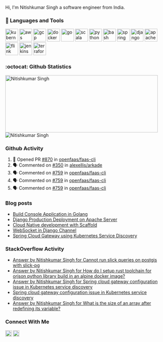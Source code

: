 
Hi, I'm Nitishkumar Singh a software engineer from India.

### 🧰 Languages and Tools
<p align="left"><img src="https://www.vectorlogo.zone/logos/kubernetes/kubernetes-icon.svg" alt="kubernetes" width="40" height="40"/> <img src="https://www.vectorlogo.zone/logos/amazon_aws/amazon_aws-ar21.svg" alt="aws" width="40" height="40"/> <img src="https://www.vectorlogo.zone/logos/google_cloud/google_cloud-icon.svg" alt="gcp" width="40" height="40"/> <img src="https://www.vectorlogo.zone/logos/docker/docker-official.svg" alt="docker" width="40" height="40"/> <img src="https://www.vectorlogo.zone/logos/golang/golang-official.svg" alt="go" width="40" height="40"/> <img src="https://www.vectorlogo.zone/logos/scala-lang/scala-lang-icon.svg" alt="scala" width="40" height="40"/> <img src="https://www.vectorlogo.zone/logos/python/python-official.svg" alt="python" width="40" height="40"/> <img src="https://www.vectorlogo.zone/logos/gnu_bash/gnu_bash-icon.svg" alt="bash" width="40" height="40"/> <img src="https://www.vectorlogo.zone/logos/springio/springio-icon.svg" alt="spring" width="40" height="40"/> <img src="https://www.vectorlogo.zone/logos/djangoproject/djangoproject-ar21.svg" alt="django" width="40" height="40"/> <img src="https://www.vectorlogo.zone/logos/apache_spark/apache_spark-ar21.svg" alt="apache spark" width="40" height="40"/> <img src="https://www.vectorlogo.zone/logos/apache_flink/apache_flink-icon.svg" alt="flink" width="40" height="40"/> <img src="https://www.vectorlogo.zone/logos/jenkins/jenkins-icon.svg" alt="jenkins" width="40" height="40"/> <img src="https://www.vectorlogo.zone/logos/terraformio/terraformio-ar21.svg" alt="terraform" width="40" height="40"/>
</p>


### :octocat: Github Statistics
<p align="left">
<img  src="https://github-readme-stats.vercel.app/api?username=nitishkumar71&show_icons=true&theme=radical" alt="Nitishkumar Singh" width="480" height="180" />
<img src="https://github-readme-stats.vercel.app/api/top-langs/?username=nitishkumar71&exclude_repo=blog.nitishkumarsingh.xyz&layout=compact&hide=html&theme=radical&langs_count=10" alt="Nitishkumar Singh"/>
</p>

### Github Activity
<!--START_SECTION:activity-->
1. 💪 Opened PR [#870](https://github.com/openfaas/faas-cli/pull/870) in [openfaas/faas-cli](https://github.com/openfaas/faas-cli)
2. 🗣 Commented on [#350](https://github.com/alexellis/arkade/issues/350) in [alexellis/arkade](https://github.com/alexellis/arkade)
3. 🗣 Commented on [#759](https://github.com/openfaas/faas-cli/issues/759) in [openfaas/faas-cli](https://github.com/openfaas/faas-cli)
4. 🗣 Commented on [#759](https://github.com/openfaas/faas-cli/issues/759) in [openfaas/faas-cli](https://github.com/openfaas/faas-cli)
5. 🗣 Commented on [#759](https://github.com/openfaas/faas-cli/issues/759) in [openfaas/faas-cli](https://github.com/openfaas/faas-cli)
<!--END_SECTION:activity-->

### Blog posts
<!-- BLOG-POST-LIST:START -->
- [Build Console Application in Golang](https://blog.nitishkumarsingh.xyz/2020-10-03-build-console-application-in-golang/)
- [Django Production Deployment on Apache Server](https://blog.nitishkumarsingh.xyz/2020-09-02-django-production-deployment-using-apache-server-and-docker/)
- [Cloud Native development with Scaffold](https://blog.nitishkumarsingh.xyz/2020-09-08-cloud-native-development-with-scaffold/)
- [WebSocket in Django Channel](https://blog.nitishkumarsingh.xyz/2019-10-25-websocker-in-django-channel/)
- [Spring Cloud Gateway using Kubernetes Service Discovery](https://blog.nitishkumarsingh.xyz/2019-10-11-spring-cloud-gateway-using-kubernetes-service-discovery/)
<!-- BLOG-POST-LIST:END -->

### StackOverflow Activity
<!-- STACKOVERFLOW:START -->
- [Answer by Nitishkumar Singh for Cannot run slick queries on postgis with slick-pg](https://stackoverflow.com/questions/63637096/cannot-run-slick-queries-on-postgis-with-slick-pg/64260108#64260108)
- [Answer by Nitishkumar Singh for How do I setup rust toolchain for orjson python library build in an alpine docker image?](https://stackoverflow.com/questions/62207959/how-do-i-setup-rust-toolchain-for-orjson-python-library-build-in-an-alpine-docke/62400444#62400444)
- [Answer by Nitishkumar Singh for Spring cloud gateway configuration issue in Kubernetes service discovery](https://stackoverflow.com/questions/58366684/spring-cloud-gateway-configuration-issue-in-kubernetes-service-discovery/58470819#58470819)
- [Spring cloud gateway configuration issue in Kubernetes service discovery](https://stackoverflow.com/questions/58366684/spring-cloud-gateway-configuration-issue-in-kubernetes-service-discovery)
- [Answer by Nitishkumar Singh for What is the size of an array after redefining its variable?](https://stackoverflow.com/questions/58260393/what-is-the-size-of-an-array-after-redefining-its-variable/58260462#58260462)
<!-- STACKOVERFLOW:END -->

### Connect With Me
<a href="https://www.linkedin.com/in/nitishkumarsingh71/" target="blank"><img align="center" src="https://www.vectorlogo.zone/logos/linkedin/linkedin-icon.svg" alt="nitishkumar71" width="20" height="20"/></a>
<a href="https://twitter.com/Nitishkumar071" target="blank"><img align="center" src="https://www.vectorlogo.zone/logos/twitter/twitter-icon.svg" alt="nitishkumar071" width="20" height="20"/></a>
